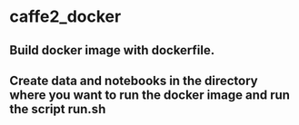 # caffe2_docker
## Build docker image with dockerfile.
## Create data and notebooks in the directory where you want to run the docker image and run the script run.sh
